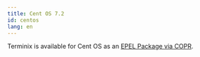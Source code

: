 ```yaml
---
title: Cent OS 7.2
id: centos
lang: en
---
```

Terminix is available for Cent OS as an [EPEL Package via COPR](https://copr.fedorainfracloud.org/coprs/heikoada/terminix).